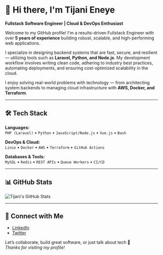 # 👋 Hi there, I'm Tijani Eneye

**Fullstack Software Engineer | Cloud & DevOps Enthusiast**

Welcome to my GitHub profile! I'm a results-driven Fullstack Engineer with over **5 years of experience** building robust, scalable, and high-performing web applications.

I specialize in designing backend systems that are fast, secure, and resilient — utilizing tools such as **Laravel, Python, and Node.js**. My development workflow involves writing clean code, adhering to industry best practices, automating deployments, and ensuring cost-optimized scalability in the cloud.

I enjoy solving real-world problems with technology — from architecting system backends to managing cloud infrastructure with **AWS, Docker, and Terraform**.

---

## 🛠️ Tech Stack

**Languages:**  
`PHP (Laravel)` • `Python` • `JavaScript/Node.js` • `Vue.js` • `Bash`

**DevOps & Cloud:**  
`Linux` • `Docker` • `AWS` • `Terraform` • `GitHub Actions`

**Databases & Tools:**  
`MySQL` • `Redis` • `REST APIs` • `Queue Workers` • `CI/CD`

---

## 📊 GitHub Stats

![Tijani's GitHub Stats](https://github-readme-stats.vercel.app/api?username=Tijanieneye10&show_icons=true&theme=radical)

---

## 🤝 Connect with Me

- [LinkedIn](https://www.linkedin.com/in/usman-tijani-eneye/)
- [Twitter](https://twitter.com/TijaniEneye)

Let’s collaborate, build great software, or just talk about tech 🚀  
_Thanks for visiting my profile!_
